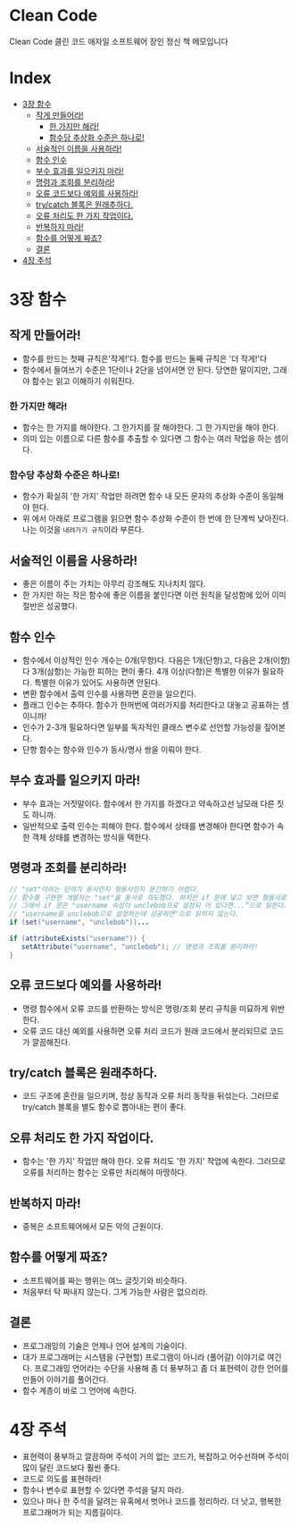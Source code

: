# Clean Code
Clean Code 클린 코드 애자일 소프트웨어 장인 정신 책 메모입니다 

# Index
- [3장 함수](#3----)
  * [작게 만들어라!](#--------)
    + [한 가지만 해라!](#---------)
    + [함수당 추상화 수준은 하나로!](#----------------)
  * [서술적인 이름을 사용하라!](#--------------)
  * [함수 인수](#-----)
  * [부수 효과를 일으키지 마라!](#---------------)
  * [명령과 조회를 분리하라!](#-------------)
  * [오류 코드보다 예외를 사용하라!](#-----------------)
  * [try/catch 블록은 원래추하다.](#try-catch----------)
  * [오류 처리도 한 가지 작업이다.](#----------------)
  * [반복하지 마라!](#--------)
  * [함수를 어떻게 짜죠?](#-----------)
  * [결론](#--)
- [4장 주석](#4----)

# 3장 함수
## 작게 만들어라!
- 함수를 만드는 첫째 규칙은'작게!'다. 함수를 만드는 둘째 규칙은 '더 작게!'다
- 함수에서 들여쓰기 수준은 1단이나 2단을 넘어서면 안 된다. 당연한 말이지만, 그래야 함수는 읽고 이해하기 쉬워진다.
### 한 가지만 해라!
- 함수는 한 가지를 해야한다. 그 한가지를 잘 해야한다. 그 한 가지만을 해야 한다.
- 의미 있는 이름으로 다른 함수를 추출할 수 있다면 그 함수는 여러 작업을 하는 셈이다.
### 함수당 추상화 수준은 하나로!
- 함수가 확실히 '한 가지' 작업만 하려면 함수 내 모든 문자의 추상화 수준이 동일해야 한다.
- 위 에서 아래로 프로그램을 읽으면 함수 추상화 수준이 한 번에 한 단계씩 낮아진다. 나는 이것을 `내려가기 규칙`이라 부른다.
## 서술적인 이름을 사용하라!
- 좋은 이름이 주는 가치는 아무리 강조해도 지나치치 않다.
- 한 가지만 하는 작은 함수에 좋은 이름을 붙인다면 이런 원칙을 달성함에 있어 이미 절반은 성공했다.
## 함수 인수
- 함수에서 이상적인 인수 개수는 0개(무항)다. 다음은 1개(단항)고, 다음은 2개(이항)다 3개(삼항)는 가능한 피하는 편이 좋다. 4개 이상(다항)은 특별한 이유가 필요하다. 특별한 이유가 있어도 사용하면 안된다.
- 변환 함수에서 출력 인수를 사용하면 혼란을 일으킨다.
- 플래그 인수는 추하다. 함수가 한꺼번에 여러가지를 처리한다고 대놓고 공표하는 셈이니까!
- 인수가 2-3개 필요하다면 일부를 독자적인 클래스 변수로 선언할 가능성을 짚어본다.
- 단항 함수는 함수와 인수가 동사/명사 쌍을 이뤄야 한다.
## 부수 효과를 일으키지 마라!
- 부수 효과는 거짓말이다. 함수에서 한 가지를 하겠다고 약속하고선 남모래 다른 짓도 하니까.
- 일반적으로 출력 인수는 피해야 한다. 함수에서 상태를 변경해야 한다면 함수가 속한 객체 상태를 변경하는 방식을 택한다.
## 명령과 조회를 분리하라!
```java
// "set"이라는 단어가 동사인지 형용사인지 분간하기 어렵다.
// 함수를 구현한 개발자는 "set"을 동사로 의도했다. 하지만 if 문에 넣고 보면 형용사로 느껴진다.  
// 그래서 if 문은 "username 속성이 unclebob으로 설정되 어 있다면...”으로 읽힌다.  
// "username을 unclebob으로 설정하는데 성공하면"으로 읽히지 않는다.
if (set("username", "unclebob"))...
```
```java
if (attributeExists("username")) {
   setAttribute("username", "unclebob"); // 명령과 조회를 분리하라!
}
```
## 오류 코드보다 예외를 사용하라!
- 명령 함수에서 오류 코드를 반환하는 방식은 명령/조회 분리 규칙을 미묘하게 위반한다.
- 오류 코드 대신 예외를 사용하면 오류 처리 코드가 원래 코드에서 분리되므로 코드가 깔끔해진다.
## try/catch 블록은 원래추하다.
- 코드 구조에 혼란을 일으키며, 정상 동작과 오류 처리 동작을 뒤섞는다. 그러므로 try/catch 블록을 별도 함수로 뽑아내는 편이 좋다.
## 오류 처리도 한 가지 작업이다.
- 함수는 '한 가지' 작업만 해야 한다. 오류 처리도 '한 가지' 작업에 속한다. 그러므로 오류를 처리하는 함수는 오류만 처리해야 마땅하다.
## 반복하지 마라!
- 중복은 소프트웨어에서 모든 악의 근원이다.
## 함수를 어떻게 짜죠?
- 소프트웨어를 짜는 행위는 여느 글짓기와 비슷하다.
- 처음부터 탁 짜내지 않는다. 그게 가능한 사람은 없으리라.
## 결론
- 프로그래밍의 기술은 언제나 언어 설계의 기술이다.
- 대가 프로그래머는 시스템을 (구현할) 프로그램이 아니라 (풀어갈) 이야기로 여긴다. 프로그래밍 언어라는 수단을 사용해 좀 더 풍부하고 좀 더 표현력이 강한 언어를 만들어 이야기를 풀어간다.
- 함수 계층이 바로 그 언어에 속한다.

# 4장 주석
- 표현력이 풍부하고 깔끔하며 주석이 거의 없는 코드가, 복잡하고 어수선하며 주석이 많이 달린 코드보다 훨씬 좋다.
- 코드로 의도를 표현하라!
- 함수나 변수로 표현할 수 있다면 주석을 달지 마라.
- 있으나 마나 한 주석을 달려는 유혹에서 벗어나 코드를 정리하라. 더 낫고, 행복한 프로그래머가 되는 지름길이다.